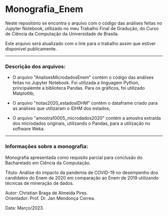 # Monografia_Enem
Neste repositório se encontra o arquivo com o código das análises feitas no Jupyter Notebook, utilizado no meu Trabalho Final de Gradução, do Curso de Ciência da Computação da Universidade de Brasíla.

Este arquivo será atualizado com o link para o trabalho assim que estiver disponível publicamente.

_____________________________

### Descrição dos arquivos:

- O arquivo "AnalisesMicrodadosEnem" contém o código das análises feitas no Jupyter Notebook. Foi utilizada a linguagem Python, principalemte a biblioteca Pandas. Para os gráficos, foi utilizado Matplotlib;

- O arquivo "notas2020_estadosIDHM" contém o dataframe criado para as análises que utilizaram o IDHM dos estados;

- O arquivo "amostra10005_microdados2020" contém a amostra extraída dos microdados originais, utilizando o Pandas, para a utilização no software Weka.


______________________________

### Informações sobre a monografia:

Monografia apresentada como requisito parcial para conclusão do Bacharelado em Ciência da Computação.

Título: Análise do impacto da pandemia de COVID-19 no desempenho dos candidatos do Enem de 2020 em comparação ao Enem de 2019 utilizando técnicas de mineração de dados.

Autor: Christian Braga de Almeida Pires. <br>
Orientador: Prof. Dr. Jan Mendonça Correa.

Data: Março/2023.
